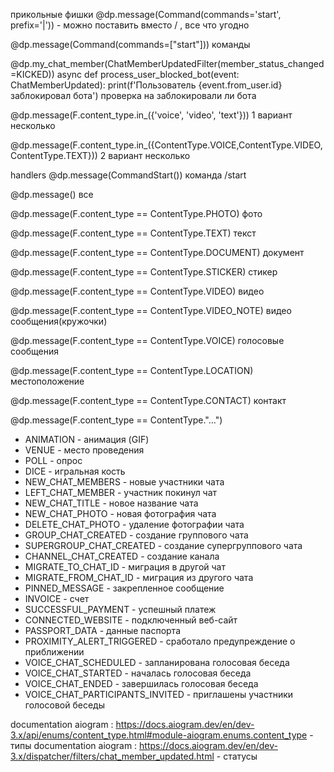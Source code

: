 прикольные фишки
@dp.message(Command(commands='start', prefix='|')) - можно поставить вместо / , все что угодно 

@dp.message(Command(commands=["start"]))
команды

@dp.my_chat_member(ChatMemberUpdatedFilter(member_status_changed=KICKED))
async def process_user_blocked_bot(event: ChatMemberUpdated):
    print(f'Пользователь {event.from_user.id} заблокировал бота')
проверка на заблокировали ли бота 

@dp.message(F.content_type.in_({'voice', 'video', 'text'}))
1 вариант несколько

@dp.message(F.content_type.in_({ContentType.VOICE,ContentType.VIDEO,ContentType.TEXT}))
2 вариант несколько 

handlers
@dp.message(CommandStart())
команда /start

@dp.message()
все

@dp.message(F.content_type == ContentType.PHOTO)
фото

@dp.message(F.content_type == ContentType.TEXT)
текст 

@dp.message(F.content_type == ContentType.DOCUMENT)
документ

@dp.message(F.content_type == ContentType.STICKER)
стикер 

@dp.message(F.content_type == ContentType.VIDEO)
видео 

@dp.message(F.content_type == ContentType.VIDEO_NOTE)
видео сообщения(кружочки)

@dp.message(F.content_type == ContentType.VOICE)
голосовые сообщения 

@dp.message(F.content_type == ContentType.LOCATION)
местоположение 

@dp.message(F.content_type == ContentType.CONTACT)
контакт 

@dp.message(F.content_type == ContentType."...")
- ANIMATION - анимация (GIF)
- VENUE - место проведения
- POLL - опрос
- DICE - игральная кость
- NEW_CHAT_MEMBERS - новые участники чата
- LEFT_CHAT_MEMBER - участник покинул чат
- NEW_CHAT_TITLE - новое название чата
- NEW_CHAT_PHOTO - новая фотография чата
- DELETE_CHAT_PHOTO - удаление фотографии чата
- GROUP_CHAT_CREATED - создание группового чата
- SUPERGROUP_CHAT_CREATED - создание супергруппового чата
- CHANNEL_CHAT_CREATED - создание канала
- MIGRATE_TO_CHAT_ID - миграция в другой чат
- MIGRATE_FROM_CHAT_ID - миграция из другого чата
- PINNED_MESSAGE - закрепленное сообщение
- INVOICE - счет
- SUCCESSFUL_PAYMENT - успешный платеж
- CONNECTED_WEBSITE - подключенный веб-сайт
- PASSPORT_DATA - данные паспорта
- PROXIMITY_ALERT_TRIGGERED - сработало предупреждение о приближении
- VOICE_CHAT_SCHEDULED - запланирована голосовая беседа
- VOICE_CHAT_STARTED - началась голосовая беседа
- VOICE_CHAT_ENDED - завершилась голосовая беседа
- VOICE_CHAT_PARTICIPANTS_INVITED - приглашены участники голосовой беседы


documentation aiogram : https://docs.aiogram.dev/en/dev-3.x/api/enums/content_type.html#module-aiogram.enums.content_type - типы 
documentation aiogram : https://docs.aiogram.dev/en/dev-3.x/dispatcher/filters/chat_member_updated.html - статусы 
